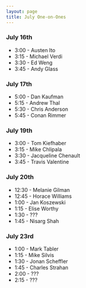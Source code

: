 ```yaml
---
layout: page
title: July One-on-Ones
---
```


### July 16th

* 3:00 - Austen Ito
* 3:15 - Michael Verdi
* 3:30 - Ed Weng
* 3:45 - Andy Glass

### July 17th

* 5:00 - Dan Kaufman
* 5:15 - Andrew Thal
* 5:30 - Chris Anderson
* 5:45 - Conan Rimmer

### July 19th

* 3:00 - Tom Kiefhaber
* 3:15 - Mike Chlipala
* 3:30 - Jacqueline Chenault
* 3:45 - Travis Valentine

### July 20th

* 12:30 - Melanie Gilman
* 12:45 - Horace Williams
* 1:00 - Jan Koszewski
* 1:15 - Elise Worthy
* 1:30 - ???
* 1:45 - Nisarg Shah

### July 23rd

* 1:00 - Mark Tabler
* 1:15 - Mike Silvis
* 1:30 - Jonan Scheffler
* 1:45 - Charles Strahan
* 2:00 - ???
* 2:15 - ???